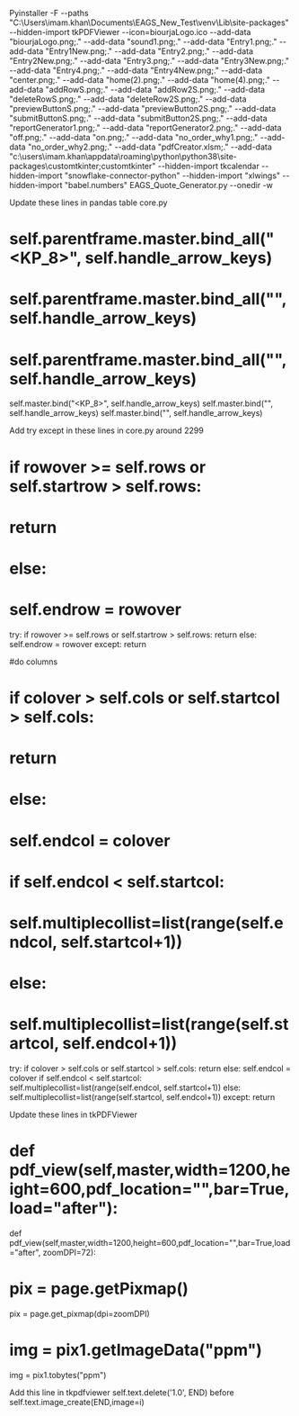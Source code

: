 Pyinstaller -F --paths "C:\Users\imam.khan\Documents\EAGS_New_Test\venv\Lib\site-packages" --hidden-import tkPDFViewer --icon=biourjaLogo.ico  --add-data "biourjaLogo.png;." --add-data "sound1.png;." --add-data "Entry1.png;." --add-data "Entry1New.png;." --add-data "Entry2.png;." --add-data "Entry2New.png;." --add-data "Entry3.png;." --add-data "Entry3New.png;." --add-data "Entry4.png;." --add-data "Entry4New.png;." --add-data "center.png;." --add-data "home(2).png;." --add-data "home(4).png;." --add-data "addRowS.png;." --add-data "addRow2S.png;." --add-data "deleteRowS.png;." --add-data "deleteRow2S.png;." --add-data "previewButtonS.png;." --add-data "previewButton2S.png;." --add-data "submitButtonS.png;." --add-data "submitButton2S.png;." --add-data "reportGenerator1.png;." --add-data "reportGenerator2.png;." --add-data "off.png;." --add-data "on.png;." --add-data "no_order_why1.png;." --add-data "no_order_why2.png;." --add-data "pdfCreator.xlsm;." --add-data "c:\users\imam.khan\appdata\roaming\python\python38\site-packages\customtkinter;customtkinter\" --hidden-import tkcalendar --hidden-import "snowflake-connector-python" --hidden-import "xlwings" --hidden-import "babel.numbers" EAGS_Quote_Generator.py --onedir -w




Update these lines in pandas table core.py
# self.parentframe.master.bind_all("<KP_8>", self.handle_arrow_keys)
# self.parentframe.master.bind_all("<Return>", self.handle_arrow_keys)
# self.parentframe.master.bind_all("<Tab>", self.handle_arrow_keys)
self.master.bind("<KP_8>", self.handle_arrow_keys)
self.master.bind("<Return>", self.handle_arrow_keys)
self.master.bind("<Tab>", self.handle_arrow_keys)

Add try except in these lines in core.py around 2299
# if rowover >= self.rows or self.startrow > self.rows:
#     return
# else:
#     self.endrow = rowover
try:
    if rowover >= self.rows or self.startrow > self.rows:
        return
    else:
        self.endrow = rowover
except:
    return

#do columns
# if colover > self.cols or self.startcol > self.cols:
#     return
# else:
#     self.endcol = colover
#     if self.endcol < self.startcol:
#         self.multiplecollist=list(range(self.endcol, self.startcol+1))
#     else:
#         self.multiplecollist=list(range(self.startcol, self.endcol+1))
try:
    if colover > self.cols or self.startcol > self.cols:
        return
    else:
        self.endcol = colover
        if self.endcol < self.startcol:
            self.multiplecollist=list(range(self.endcol, self.startcol+1))
        else:
            self.multiplecollist=list(range(self.startcol, self.endcol+1))
except:
    return


Update these lines in tkPDFViewer
# def pdf_view(self,master,width=1200,height=600,pdf_location="",bar=True,load="after"):
def pdf_view(self,master,width=1200,height=600,pdf_location="",bar=True,load="after", zoomDPI=72):

# pix = page.getPixmap()
pix = page.get_pixmap(dpi=zoomDPI)

# img = pix1.getImageData("ppm")
img = pix1.tobytes("ppm")

Add this line in tkpdfviewer
self.text.delete('1.0', END)
before
self.text.image_create(END,image=i)


